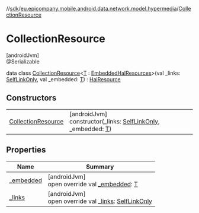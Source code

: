 //[sdk](../../../index.md)/[eu.epicompany.mobile.android.data.network.model.hypermedia](../index.md)/[CollectionResource](index.md)

# CollectionResource

[androidJvm]\
@Serializable

data class [CollectionResource](index.md)&lt;[T](index.md) : [EmbeddedHalResources](../-embedded-hal-resources/index.md)&gt;(val _links: [SelfLinkOnly](../-self-link-only/index.md), val _embedded: [T](index.md)) : [HalResource](../-hal-resource/index.md)

## Constructors

| | |
|---|---|
| [CollectionResource](-collection-resource.md) | [androidJvm]<br>constructor(_links: [SelfLinkOnly](../-self-link-only/index.md), _embedded: [T](index.md)) |

## Properties

| Name | Summary |
|---|---|
| [_embedded](_embedded.md) | [androidJvm]<br>open override val [_embedded](_embedded.md): [T](index.md) |
| [_links](_links.md) | [androidJvm]<br>open override val [_links](_links.md): [SelfLinkOnly](../-self-link-only/index.md) |
